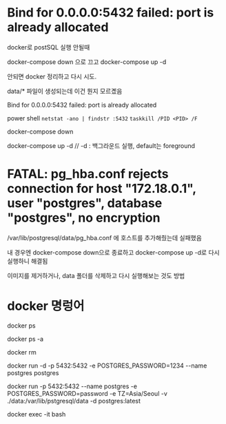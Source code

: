 # Bind for 0.0.0.0:5432 failed: port is already allocated

docker로 postSQL 실행 안될때

docker-compose down 으로 끄고
docker-compose up -d

안되면 docker 정리하고 다시 시도.

data/\* 파일이 생성되는데 이건 뭔지 모르곘음

Bind for 0.0.0.0:5432 failed: port is already allocated

power shell
`netstat -ano | findstr :5432`
`taskkill /PID <PID> /F`

docker-compose down

docker-compose up -d // -d : 백그라운드 실행, default는 foreground

# FATAL: pg_hba.conf rejects connection for host "172.18.0.1", user "postgres", database "postgres", no encryption

/var/lib/postgresql/data/pg_hba.conf 에 호스트를 추가해줬는데 실패했음

내 경우엔 docker-compose down으로 종료하고 docker-compose up -d로 다시 실행하니 해결됨

이미지를 제거하거나, data 폴더를 삭제하고 다시 실행해보는 것도 방법

# docker 명렁어

docker ps

docker ps -a

docker rm <container id>

docker run -d -p 5432:5432 -e POSTGRES_PASSWORD=1234 --name postgres postgres

docker run -p 5432:5432 --name postgres -e POSTGRES_PASSWORD=password -e TZ=Asia/Seoul -v ./data:/var/lib/pstgresql/data -d postgres:latest

docker exec -it <container name> bash
